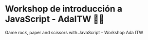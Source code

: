 # Workshop de introducción a JavaScript - AdaITW 👩‍💻

Game rock, paper and scissors with JavaScript - Workshop Ada ITW
